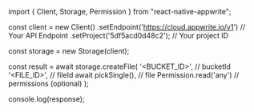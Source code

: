 import { Client, Storage, Permission } from "react-native-appwrite";

const client = new Client()
    .setEndpoint('https://cloud.appwrite.io/v1') // Your API Endpoint
    .setProject('5df5acd0d48c2'); // Your project ID

const storage = new Storage(client);

const result = await storage.createFile(
    '<BUCKET_ID>', // bucketId
    '<FILE_ID>', // fileId
    await pickSingle(), // file
    Permission.read('any') // permissions (optional)
);

console.log(response);
